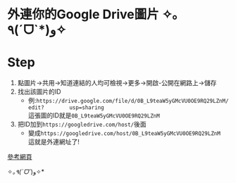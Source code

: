 # 外連你的Google Drive圖片 ✧｡٩(ˊᗜˋ*)و✧

# Step

1. 點圖片→共用→知道連結的人均可檢視→更多→開啟-公開在網路上→儲存
2. 找出該圖片的ID 
     * 例:`https://drive.google.com/file/d/0B_L9teaW5yGMcVU0OE9RQ29LZnM/edit?	 	usp=sharing`   
     	這張圖的ID就是`0B_L9teaW5yGMcVU0OE9RQ29LZnM`
3. 把ID加到`https://googledrive.com/host/`後面   
     * 變成`https://googledrive.com/host/0B_L9teaW5yGMcVU0OE9RQ29LZnM`   
       這就是外連網址了!   
     
[參考網頁](http://www.jinnsblog.com/2013/02/how-to-get-google-drive-image-hotlink.html)

✧*｡٩(ˊᗜˋ*)و✧*
